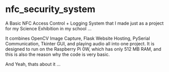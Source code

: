 # nfc_security_system
A Basic NFC Access Control + Logging System that I made just as a project for my Science Exhibition in my school ...

It combines OpenCV Image Capture, Flask Website Hosting, PySerial Communication, Tkinter GUI, and playing audio all into one project.
It is designed to run on the Raspberry Pi 0W, which has only 512 MB RAM, and this is also the reason why the code is very basic. 

And Yeah, thats about it ... 
 